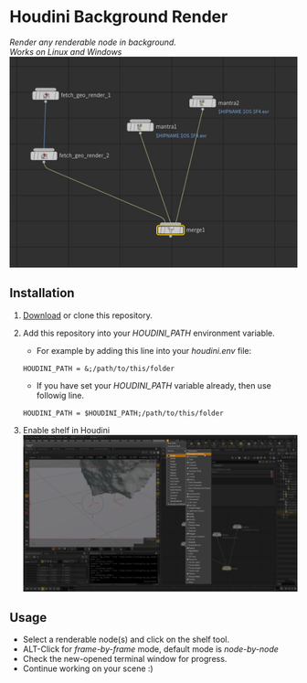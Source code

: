 Houdini Background Render
=========================
*Render any renderable node in background.*<br>
*Works on Linux and Windows*<br>
![Hou network](./img/node_tree.jpg)

Installation
------------
1. [Download](https://github.com/jtomori/hou_bg_render/archive/master.zip) or clone this repository.


2. Add this repository into your *HOUDINI_PATH* environment variable. 
    * For example by adding this line into your *houdini.env* file:
    ```
    HOUDINI_PATH = &;/path/to/this/folder
    ```
    * If you have set your *HOUDINI_PATH* variable already, then use followig line.
    ```
    HOUDINI_PATH = $HOUDINI_PATH;/path/to/this/folder
    ```

3. Enable shelf in Houdini
    ![Enable Shelf](./img/shelf_display.jpg)

Usage
-----
* Select a renderable node(s) and click on the shelf tool.
* ALT-Click for *frame-by-frame* mode, default mode is *node-by-node*
* Check the new-opened terminal window for progress.
* Continue working on your scene :)